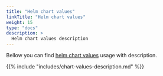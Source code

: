 ```yaml
---
title: "Helm chart values"
linkTitle: "Helm chart values"
weight: 15
type: "docs"
description: >
  Helm chart values description
---
```


Bellow you can find [helm chart values](https://github.tools.sap/cs-devops/kubernetes-logging-helm/blob/main/chart/values.yaml) usage with description.

{{% include "includes/chart-values-description.md" %}}
